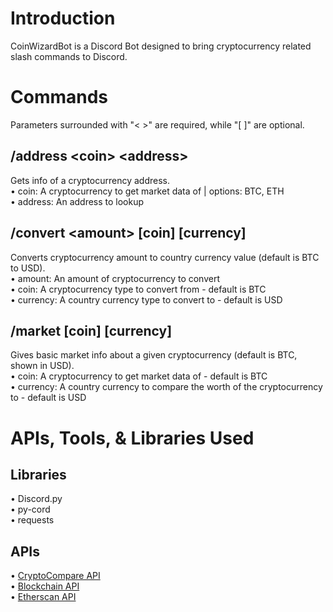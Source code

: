 # Introduction
CoinWizardBot is a Discord Bot designed to bring cryptocurrency related slash commands to Discord.

# Commands
Parameters surrounded with "< >" are required, while "[ ]" are optional. 
## /address \<coin\> \<address\>
Gets info of a cryptocurrency address.<br>
    • coin: A cryptocurrency to get market data of | options: BTC, ETH<br>
    • address: An address to lookup<br>

## /convert \<amount\> \[coin\] \[currency\]
Converts cryptocurrency amount to country currency value (default is BTC to USD).<br>
    • amount: An amount of cryptocurrency to convert<br>
    • coin: A cryptocurrency type to convert from - default is BTC<br>
    • currency: A country currency type to convert to - default is USD<br>

## /market \[coin\] \[currency\]
Gives basic market info about a given cryptocurrency (default is BTC, shown in USD).<br>
    • coin: A cryptocurrency to get market data of - default is BTC<br>
    • currency: A country currency to compare the worth of the cryptocurrency to - default is USD<br>

# APIs, Tools, & Libraries Used
## Libraries
• Discord.py<br>
• py-cord<br>
• requests<br>
## APIs
• [CryptoCompare API](https://min-api.cryptocompare.com/documentation)<br>
• [Blockchain API](https://www.blockchain.com/explorer/api)<br>
• [Etherscan API](https://docs.etherscan.io/)<br>